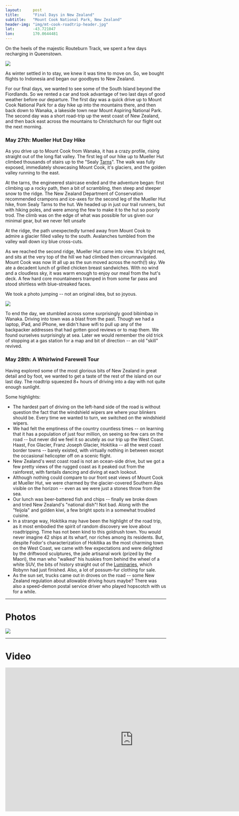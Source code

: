 ```yaml
---
layout: 	post
title:  	"Final Days in New Zealand"
subtitle:   "Mount Cook National Park, New Zealand"
header-img: "img/mt-cook-roadtrip-header.jpg"
lat: 		-43.721047
lon: 		170.0644481
---
```


On the heels of the majestic Routeburn Track, we spent a few days recharging in Queenstown. 

<img src="{{ site.baseurl }}/img/mt-cook-snowy-queenstown.jpg">

As winter settled in to stay, we knew it was time to move on. So, we bought flights to Indonesia and began our goodbyes to New Zealand.

For our final days, we wanted to see some of the South Island beyond the Fiordlands.  So we rented a car and took advantage of two last days of good weather before our departure.  The first day was a quick drive up to Mount Cook National Park for a day hike up into the mountains there, and then back down to Wanaka, a lakeside town near Mount Aspiring National Park.  The second day was a short road-trip up the west coast of New Zealand, and then back east across the mountains to Christchurch for our flight out the next morning.

### May 27th: Mueller Hut Day Hike

As you drive up to Mount Cook from Wanaka, it has a crazy profile, rising straight out of the long flat valley.
The first leg of our hike up to Mueller Hut climbed thousands of stairs up to the "Sealy [Tarns](http://en.wikipedia.org/wiki/Tarnswiki)". The walk was fully exposed, immediately showcasing Mount Cook, it's glaciers, and the golden valley running to the east. 

At the tarns, the engineered staircase ended and the adventure began: first climbing up a rocky path, then a bit of scrambling, then steep and steeper snow to the ridge. The New Zealand Department of Conservation recommended crampons and ice-axes for the second leg of the Mueller Hut hike, from Sealy Tarns to the hut. We headed up in just our trail runners, but with hiking poles, and were among the few to make it to the hut so poorly trod. The climb was on the edge of what was possible for us given our minimal gear, but we never felt unsafe

At the ridge, the path unexpectedly turned away from Mount Cook to admire a glacier filled valley to the south. Avalanches tumbled from the valley wall down icy blue cross-cuts. 

As we reached the second ridge, Mueller Hut came into view. It's bright red, and sits at the very top of the hill we had climbed then circumnavigated. Mount Cook was now lit all up as the sun moved across the north(!) sky. We ate a decadent lunch of grilled chicken breast sandwiches. With no wind and a cloudless sky, it was warm enough to enjoy our meal from the hut's deck. A few hard core mountaineers tramped in from some far pass and stood shirtless with blue-streaked faces. 

We took a photo jumping -- not an original idea, but so joyous. 

<img src="{{ site.baseurl }}/img/mt-cook-roadtrip-jumping.jpg" class="img-responsive">

To end the day, we stumbled across some surprisingly good bibimbap in Wanaka. Driving into town was a blast from the past. Though we had a laptop, iPad, and iPhone, we didn't have wifi to pull up any of the backpacker addresses that had gotten good reviews or to map them. We found ourselves surprisingly at sea. Later we would remember the old trick of stopping at a gas station for a map and bit of direction -- an old "skill" revived. 

### May 28th: A Whirlwind Farewell Tour 

Having explored some of the most glorious bits of New Zealand in great detail and by foot, we wanted to get a taste of the rest of the island on our last day.  The roadtrip squeezed 8+ hours of driving into a day with not quite enough sunlight. 

Some highlights:

- The hardest part of driving on the left-hand side of the road is without question the fact that the windshield wipers are where your blinkers should be. Every time we wanted to turn, we switched on the windshield wipers. 
- We had felt the emptiness of the country countless times -- on learning that it has a population of just four million, on seeing so few cars on the road -- but never did we feel it so acutely as our trip up the West Coast. Haast, Fox Glacier, Franz Joseph Glacier, Hokitika -- all the west coast border towns -- barely existed, with virtually nothing in between except the occasional helicopter off on a scenic flight. 
- New Zealand's west coast road is not an ocean-side drive, but we got a few pretty views of the rugged coast as it peaked out from the rainforest, with fantails dancing and diving at each lookout. 
- Although nothing could compare to our front seat views of Mount Cook at Mueller Hut, we were charmed by the glacier-covered Southern Alps visible on the horizon -- even as we were just a stones throw from the sea. 
- Our lunch was beer-battered fish and chips -- finally we broke down and tried New Zealand's "national dish"! Not bad.  Along with the "feijola" and golden kiwi, a few bright spots in a somewhat troubled cuisine. 
- In a strange way, Hokitika may have been the highlight of the road trip, as it most embodied the spirit of random discovery we love about roadtripping. Time has not been kind to this goldrush town. You would never imagine 42 ships at its wharf, nor riches among its residents. But, despite Fodor's characterization of Hokitika as the most charming town on the West Coast, we came with few expectations and were delighted by the driftwood sculptures, the jade artisanal work (prized by the Maori), the man who "walked" his huskies from behind the wheel of a white SUV, the bits of history straight out of the [Luminaries](http://www.themanbookerprize.com/books/luminaries), which Robynn had just finished. Also, a lot of possum-fur clothing for sale. 
- As the sun set, trucks came out in droves on the road -- some New Zealand regulation about allowable driving hours maybe? There was also a speed-demon postal service driver who played hopscotch with us for a while.

---

# Photos

<img src="{{ site.baseurl }}/img/mt-cook-roadtrip-collage.jpg" class="img-responsive">

---

# Video

<iframe src="https://player.vimeo.com/video/130610553" width="800" height="450" frameborder="0" webkitallowfullscreen mozallowfullscreen allowfullscreen></iframe>







